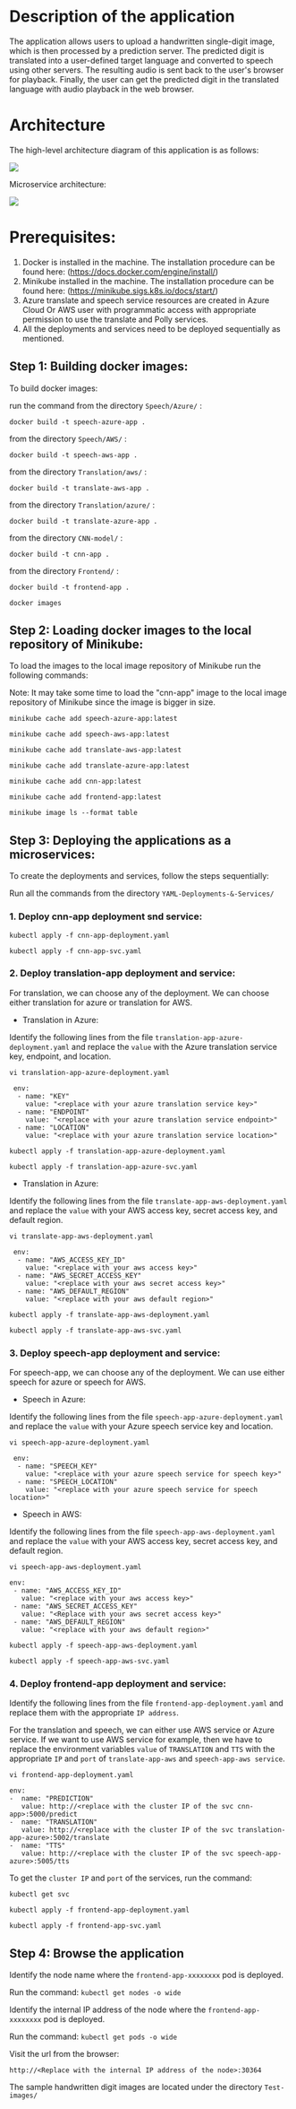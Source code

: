 # Description of the application

The application allows users to upload a handwritten single-digit image,
which is then processed by a prediction server. The predicted digit is
translated into a user-defined target language and converted to speech
using other servers. The resulting audio is sent back to the user\'s
browser for playback. Finally, the user can get the predicted digit in
the translated language with audio playback in the web browser.

# Architecture

The high-level architecture diagram of this application is as follows:

![](media/image1.jpeg)

Microservice architecture:

 ![](media/image2.png)

# Prerequisites:

1.  Docker is installed in the machine. The installation procedure can be found here: (https://docs.docker.com/engine/install/)
2.  Minikube installed in the machine. The installation procedure can be found here: (https://minikube.sigs.k8s.io/docs/start/)
3.  Azure translate and speech service resources are created in Azure Cloud Or AWS user with programmatic access with appropriate permission to use the translate and Polly services.
4.  All the deployments and services need to be deployed sequentially as mentioned.


## Step 1: Building docker images:

To build docker images:

run the command from the directory ```Speech/Azure/``` :

``` docker build -t speech-azure-app . ```

from the directory ```Speech/AWS/``` :

``` docker build -t speech-aws-app . ```

from the directory ```Translation/aws/``` :

``` docker build -t translate-aws-app . ```

from the directory ```Translation/azure/``` :

``` docker build -t translate-azure-app . ```

from the directory ```CNN-model/``` :

``` docker build -t cnn-app . ```

from the directory ```Frontend/``` :

``` docker build -t frontend-app . ```

``` docker images ```

## Step 2: Loading docker images to the local repository of Minikube:

To load the images to the local image repository of Minikube run the
following commands:

Note: It may take some time to load the "cnn-app" image to the local image
repository of Minikube since the image is bigger in size.

``` minikube cache add speech-azure-app:latest ```

``` minikube cache add speech-aws-app:latest ```

``` minikube cache add translate-aws-app:latest ```

``` minikube cache add translate-azure-app:latest ```

``` minikube cache add cnn-app:latest ```

``` minikube cache add frontend-app:latest ```

``` minikube image ls --format table ```



## Step 3: Deploying the applications as a microservices:

To create the deployments and services, follow the steps sequentially:

Run all the commands from the directory ``` YAML-Deployments-&-Services/ ```

### 1. Deploy cnn-app deployment snd service:

``` kubectl apply -f cnn-app-deployment.yaml ```

``` kubectl apply -f cnn-app-svc.yaml ```



### 2. Deploy translation-app deployment and service:

For translation, we can choose any of the deployment. We can choose
either translation for azure or translation for AWS.

- Translation in Azure:

Identify the following lines from the file
```translation-app-azure-deployment.yaml``` and replace the ```value``` with the
Azure translation service key, endpoint, and location.

```vi translation-app-azure-deployment.yaml```
```
 env:
  - name: "KEY"
    value: "<replace with your azure translation service key>"
  - name: "ENDPOINT"
    value: "<replace with your azure translation service endpoint>"
  - name: "LOCATION"
    value: "<replace with your azure translation service location>"
```

```kubectl apply -f translation-app-azure-deployment.yaml```

```kubectl apply -f translation-app-azure-svc.yaml```

- Translation in Azure:

Identify the following lines from the file
```translate-app-aws-deployment.yaml``` and replace the ```value``` with your AWS
access key, secret access key, and default region.

```vi translate-app-aws-deployment.yaml```
```
 env:
  - name: "AWS_ACCESS_KEY_ID"
    value: "<replace with your aws access key>"
  - name: "AWS_SECRET_ACCESS_KEY"
    value: "<replace with your aws secret access key>"
  - name: "AWS_DEFAULT_REGION"
    value: "<replace with your aws default region>"
```

```kubectl apply -f translate-app-aws-deployment.yaml```

```kubectl apply -f translate-app-aws-svc.yaml```



### 3. Deploy speech-app deployment and service:

For speech-app, we can choose any of the deployment. We can use either
speech for azure or speech for AWS.

- Speech in Azure:

Identify the following lines from the file
```speech-app-azure-deployment.yaml``` and replace the ```value``` with your Azure
speech service key and location.

```vi speech-app-azure-deployment.yaml```
```
 env:
  - name: "SPEECH_KEY"
    value: "<replace with your azure speech service for speech key>"
  - name: "SPEECH_LOCATION"
    value: "<replace with your azure speech service for speech location>"
```
- Speech in AWS:

Identify the following lines from the file
```speech-app-aws-deployment.yaml``` and replace the ```value``` with your AWS
access key, secret access key, and default region.

```vi speech-app-aws-deployment.yaml```
```
env:
 - name: "AWS_ACCESS_KEY_ID"
   value: "<replace with your aws access key>"
 - name: "AWS_SECRET_ACCESS_KEY"
   value: "<Replace with your aws secret access key>"
 - name: "AWS_DEFAULT_REGION"
   value: "<replace with your aws default region>"
```

```kubectl apply -f speech-app-aws-deployment.yaml```

```kubectl apply -f speech-app-aws-svc.yaml```

### 4. Deploy frontend-app deployment and service:

Identify the following lines from the file ```frontend-app-deployment.yaml```
and replace them with the appropriate ```IP address```.

For the translation and speech, we can either use AWS service or Azure
service. If we want to use AWS service for example, then we have to
replace the environment variables ```value``` of ```TRANSLATION``` and ```TTS``` with the
appropriate ```IP``` and ```port``` of ```translate-app-aws``` and ```speech-app-aws service```.

```vi frontend-app-deployment.yaml```
```
env:
-  name: "PREDICTION"
   value: http://<replace with the cluster IP of the svc cnn-app>:5000/predict
-  name: "TRANSLATION"
   value: http://<replace with the cluster IP of the svc translation-app-azure>:5002/translate
-  name: "TTS"
   value: http://<replace with the cluster IP of the svc speech-app-azure>:5005/tts
```

To get the ```cluster IP``` and ```port``` of the services, run the command:

```kubectl get svc```

```kubectl apply -f frontend-app-deployment.yaml```

```kubectl apply -f frontend-app-svc.yaml```

## Step 4: Browse the application

Identify the node name where the ```frontend-app-xxxxxxxx``` pod is deployed.

Run the command: ```kubectl get nodes -o wide```

Identify the internal IP address of the node where the
```frontend-app-xxxxxxxx``` pod is deployed.

Run the command: ```kubectl get pods -o wide```

Visit the url from the browser:

```http://<Replace with the internal IP address of the node>:30364```

The sample handwritten digit images are located under the directory
```Test-images/```







